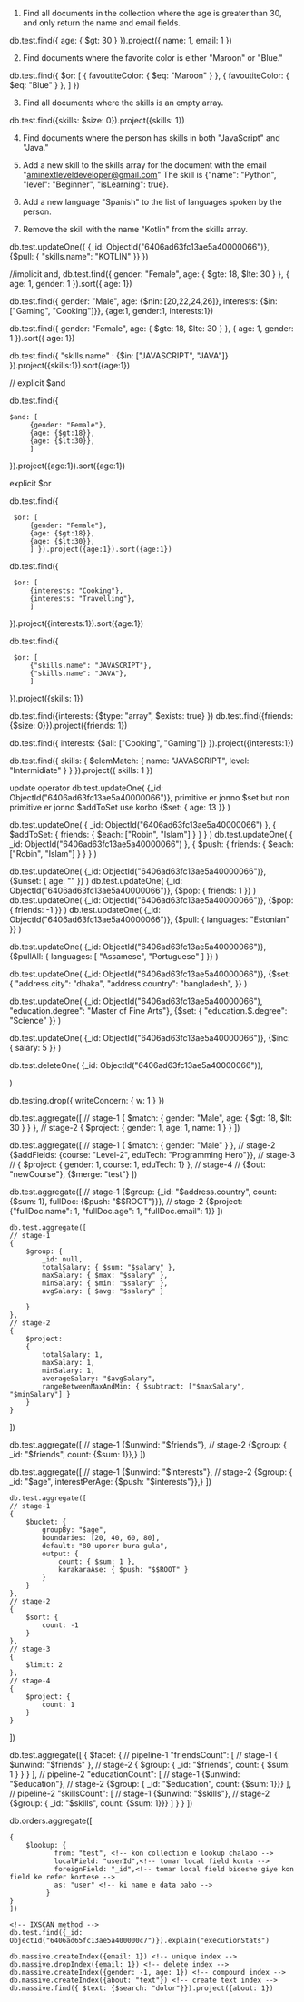 01. Find all documents in the collection where the age is greater than 30, and only return the name and email fields.

db.test.find({
    age: { $gt: 30 }
}).project({
    name: 1,
    email: 1
})

02. Find documents where the favorite color is either "Maroon" or "Blue."

db.test.find({
    $or: [
        { favoutiteColor: { $eq: "Maroon" } },
        { favoutiteColor: { $eq: "Blue" } },
    ]
})

03. Find all documents where the skills is an empty array.

db.test.find({skills: $size: 0}).project({skills: 1})

04. Find documents where the person has skills in both "JavaScript" and "Java."




05. Add a new skill to the skills array for the document with the email "aminextleveldeveloper@gmail.com" The skill is {"name": "Python", "level": "Beginner", "isLearning": true}.



06. Add a new language "Spanish" to the list of languages spoken by the person.



07. Remove the skill with the name "Kotlin" from the skills array.

db.test.updateOne({
    {_id: ObjectId("6406ad63fc13ae5a40000066")},
    {$pull: {
        "skills.name": "KOTLIN"
    }}
})



//implicit and, 
 db.test.find({ gender: "Female", age: { $gte: 18, $lte: 30 } }, { age: 1, gender: 1 }).sort({ age: 1})

 db.test.find({
     gender: "Male",
     age: {$nin: [20,22,24,26]},     interests: {$in: ["Gaming", "Cooking"]}},
     {age:1, gender:1, interests:1})

 db.test.find({ gender: "Female", age: { $gte: 18, $lte: 30 } }, { age: 1, gender: 1 }).sort({ age: 1})

 db.test.find({
   "skills.name" : {$in: ["JAVASCRIPT", "JAVA"]}
 }).project({skills:1}).sort({age:1})

// explicit $and

 db.test.find({
    
    $and: [
         {gender: "Female"},
         {age: {$gt:18}},
         {age: {$lt:30}},
         ]
 }).project({age:1}).sort({age:1})

 explicit $or

 db.test.find({
    
     $or: [
         {gender: "Female"},
         {age: {$gt:18}},
         {age: {$lt:30}},
         ] }).project({age:1}).sort({age:1})

 db.test.find({
    
     $or: [
         {interests: "Cooking"},
         {interests: "Travelling"},
         ]
 }).project({interests:1}).sort({age:1})

 db.test.find({
    
     $or: [
         {"skills.name": "JAVASCRIPT"},
         {"skills.name": "JAVA"},
         ]
 }).project({skills: 1})


 db.test.find({interests: {$type: "array", $exists: true} })
 db.test.find({friends: {$size: 0}}).project({friends: 1})


 db.test.find({
     interests: {$all: ["Cooking", "Gaming"]}
 }).project({interests:1})

 db.test.find({
     skills: {
         $elemMatch: {
             name: "JAVASCRIPT",
             level: "Intermidiate"
         }
     }
 }).project({ skills: 1 })

 update operator db.test.updateOne(
   {_id: ObjectId("6406ad63fc13ae5a40000066")},
  primitive er jonno $set but non primitive er jonno $addToSet use korbo 
   {$set: {
       age: 13
   }}
 )

 db.test.updateOne(
     { _id: ObjectId("6406ad63fc13ae5a40000066") },
     {
         $addToSet: {
            friends: { $each: ["Robin", "Islam"] }
         }
     }
 )
 db.test.updateOne(
     { _id: ObjectId("6406ad63fc13ae5a40000066") },
     {
         $push: {
             friends: { $each: ["Robin", "Islam"] }
         }     }
 )

 db.test.updateOne(
   {_id: ObjectId("6406ad63fc13ae5a40000066")},
   {$unset: {
       age: ""
   }}
 )
 db.test.updateOne(
   {_id: ObjectId("6406ad63fc13ae5a40000066")},
   {$pop: {
       friends: 1
   }}
 )
 db.test.updateOne(
   {_id: ObjectId("6406ad63fc13ae5a40000066")},
   {$pop: {
       friends: -1
   }}
 )
 db.test.updateOne(
   {_id: ObjectId("6406ad63fc13ae5a40000066")},
   {$pull: {
       languages: "Estonian"
   }}
 )

 db.test.updateOne(
   {_id: ObjectId("6406ad63fc13ae5a40000066")},
   {$pullAll: {
       languages: [ "Assamese", "Portuguese" ]
   }}
 )

 db.test.updateOne(
   {_id: ObjectId("6406ad63fc13ae5a40000066")},
   {$set: {
       "address.city": "dhaka",
       "address.country": "bangladesh",
   }}
 )

 db.test.updateOne(
   {_id: ObjectId("6406ad63fc13ae5a40000066"), "education.degree": "Master of Fine Arts"},
   {$set: {
       "education.$.degree": "Science"   }}
 )


 db.test.updateOne(
   {_id: ObjectId("6406ad63fc13ae5a40000066")},
   {$inc: {
       salary: 5
   }}
 )

 db.test.deleteOne(
   {_id: ObjectId("6406ad63fc13ae5a40000066")},
  
 )

 db.testing.drop({ writeConcern: { w: 1 } })



<!-- MongoDB Aggregation -->

db.test.aggregate([
    // stage-1
    { $match: { gender: "Male", age: { $gt: 18, $lt: 30 } } },
    //  stage-2 
    { $project: { gender: 1, age: 1, name: 1 } }
])

db.test.aggregate([
    // stage-1
    { $match: { gender: "Male" } },
    //  stage-2
    {$addFields: {course: "Level-2", eduTech: "Programming Hero"}},
    // stage-3 
    // { $project: { gender: 1, course: 1, eduTech: 1} },
    // stage-4
    // {$out: "newCourse"},
    {$merge: "test"}
])

db.test.aggregate([
    // stage-1
    {$group: {_id: "$address.country", count: {$sum: 1}, fullDoc: {$push: "$$ROOT"}}},
    // stage-2
    {$project: {"fullDoc.name": 1, "fullDoc.age": 1, "fullDoc.email": 1}}
    ])


    db.test.aggregate([
    // stage-1
    {
        $group: {
            _id: null,
            totalSalary: { $sum: "$salary" },
            maxSalary: { $max: "$salary" },
            minSalary: { $min: "$salary" },
            avgSalary: { $avg: "$salary" }

        }
    },
    // stage-2
    {
        $project:
        {
            totalSalary: 1,
            maxSalary: 1,
            minSalary: 1,
            averageSalary: "$avgSalary",
            rangeBetweenMaxAndMin: { $subtract: ["$maxSalary", "$minSalary"] }
        }
    }
])

db.test.aggregate([
    // stage-1
    {$unwind: "$friends"},
    // stage-2
    {$group: { _id: "$friends",  count: {$sum: 1}},}
    ])

db.test.aggregate([
    // stage-1
    {$unwind: "$interests"},
    // stage-2
    {$group: { _id: "$age",  interestPerAge: {$push: "$interests"}},}
    ])


    db.test.aggregate([
    // stage-1
    {
        $bucket: {
            groupBy: "$age",
            boundaries: [20, 40, 60, 80],
            default: "80 uporer bura gula",
            output: {
                count: { $sum: 1 },
                karakaraAse: { $push: "$$ROOT" }
            }
        }
    },
    // stage-2
    {
        $sort: {
            count: -1
        }
    },
    // stage-3
    {
        $limit: 2
    },
    // stage-4
    {
        $project: {
            count: 1
        }
    }
])


db.test.aggregate([
    {
        $facet: {
            // pipeline-1
            "friendsCount": [
                // stage-1
                { $unwind: "$friends" },
                // stage-2
                { $group: { _id: "$friends", count: { $sum: 1 } } }
            ],
            // pipeline-2
            "educationCount": [
                // stage-1
                {$unwind: "$education"},
                // stage-2
                {$group: { _id: "$education", count: {$sum: 1}}}
                ],
                // pipeline-2
                "skillsCount": [
                    // stage-1
                    {$unwind: "$skills"},
                    // stage-2
                    {$group: { _id: "$skills", count: {$sum: 1}}}
                    ]
        }
    }
])


db.orders.aggregate([
    
    {
        $lookup: {
               from: "test", <!-- kon collection e lookup chalabo -->
               localField: "userId",<!-- tomar local field konta -->
               foreignField: "_id",<!-- tomar local field bideshe giye kon field ke refer kortese -->
               as: "user" <!-- ki name e data pabo -->
             }
    }
    ])

    <!-- IXSCAN method -->
    db.test.find({_id: ObjectId("6406ad65fc13ae5a400000c7")}).explain("executionStats")

    db.massive.createIndex({email: 1}) <!-- unique index -->
    db.massive.dropIndex({email: 1}) <!-- delete index -->
    db.massive.createIndex({gender: -1, age: 1}) <!-- compound index -->
    db.massive.createIndex({about: "text"}) <!-- create text index -->
    db.massive.find({ $text: {$search: "dolor"}}).project({about: 1})